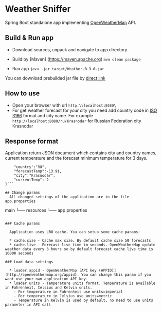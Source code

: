 # Weather Sniffer 
Spring Boot standalone app implementing [OpenWeatherMap](http://api.openweathermap.org) API.

## Build & Run app
  * Download sources, unpack and navigate to app directory
  
  * Build by [Maven] (https://maven.apache.org) `mvn clean package`  
  
  * Run app `java -jar target/Weather-0.3.0.jar`
  
  You can download prebuilded jar file by <a href="https://www.dropbox.com/s/lwxktwxw46jzjxs/Weather-0.3.0.jar?dl=0" target="_blank">direct link</a>

## How to use
  * Open your browser with url `http:\\localhost:8080\`
  * For get weather forecast for your city you need add country code in [ISO 3166](https://en.wikipedia.org/wiki/ISO_3166) format and city name. 
  For example `http://localhost:8080/ru/Krasnodar` for Russian Federation city Krasnodar
  
## Response format
  Application return JSON document which contains city and country names, current temperature and the forecast minimum temperature for 3 days.
  
```{
    "country":"RU",
    "forecastTemp":-13.91,
    "city":"Krasnodar",
    "currentTemp":-2
}```  
  
## Change params
  All changed settings of the application are in the file app.properties
```
  main
   └── resources
          └── app.properties
```

### Cache params
  
  Application uses LRU cache. You can setup some cache params:
  
  * cache.size - Cache max size. By default cache size 50 forecasts
  * cache.live - Forecast live time in seconds. OpenWeatherMap update weather data every 3 hours so by default forecast cache live time is 10800 seconds
  
### Load data settings
  
  * loader.appid - OpenWeatherMap [API key (APPID)](http://openweathermap.org/appid). You can change this param if you want use your own application API key.
  * loader.units - Temperature units format. Temperature is available in Fahrenheit, Celsius and Kelvin units.
    - For temperature in Fahrenheit use units=imperial
    - For temperature in Celsius use units=metric
    - Temperature in Kelvin is used by default, no need to use units parameter in API call
